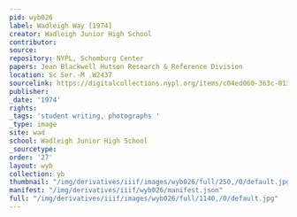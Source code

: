 ```yaml
---
pid: wyb026
label: Wadleigh Way [1974]
creator: Wadleigh Junior High School
contributor:
source:
repository: NYPL, Schomburg Center
papers: Jean Blackwell Hutson Research & Reference Division
location: Sc Ser.-M .W2437
sourcelink: https://digitalcollections.nypl.org/items/c04ed060-363c-0134-4c91-00505686a51c
publisher:
_date: '1974'
rights:
_tags: 'student writing, photographs '
_type: image
site: wad
school: Wadleigh Junior High School
_sourcetype:
order: '27'
layout: wyb
collection: yb
thumbnail: "/img/derivatives/iiif/images/wyb026/full/250,/0/default.jpg"
manifest: "/img/derivatives/iiif/wyb026/manifest.json"
full: "/img/derivatives/iiif/images/wyb026/full/1140,/0/default.jpg"
---
```

